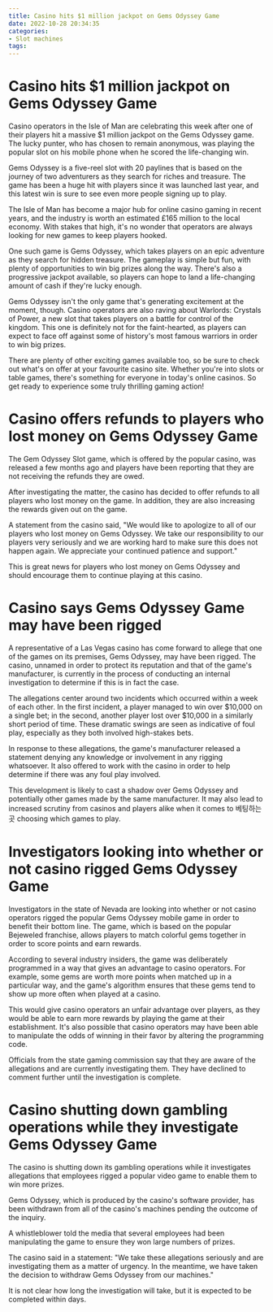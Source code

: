 ```yaml
---
title: Casino hits $1 million jackpot on Gems Odyssey Game 
date: 2022-10-28 20:34:35
categories:
- Slot machines
tags:
---
```



#  Casino hits $1 million jackpot on Gems Odyssey Game 

Casino operators in the Isle of Man are celebrating this week after one of their players hit a massive $1 million jackpot on the Gems Odyssey game. The lucky punter, who has chosen to remain anonymous, was playing the popular slot on his mobile phone when he scored the life-changing win.

Gems Odyssey is a five-reel slot with 20 paylines that is based on the journey of two adventurers as they search for riches and treasure. The game has been a huge hit with players since it was launched last year, and this latest win is sure to see even more people signing up to play.

The Isle of Man has become a major hub for online casino gaming in recent years, and the industry is worth an estimated £165 million to the local economy. With stakes that high, it's no wonder that operators are always looking for new games to keep players hooked.

One such game is Gems Odyssey, which takes players on an epic adventure as they search for hidden treasure. The gameplay is simple but fun, with plenty of opportunities to win big prizes along the way. There's also a progressive jackpot available, so players can hope to land a life-changing amount of cash if they're lucky enough.

Gems Odyssey isn't the only game that's generating excitement at the moment, though. Casino operators are also raving about Warlords: Crystals of Power, a new slot that takes players on a battle for control of the kingdom. This one is definitely not for the faint-hearted, as players can expect to face off against some of history's most famous warriors in order to win big prizes.

There are plenty of other exciting games available too, so be sure to check out what's on offer at your favourite casino site. Whether you're into slots or table games, there's something for everyone in today's online casinos. So get ready to experience some truly thrilling gaming action!

#  Casino offers refunds to players who lost money on Gems Odyssey Game 

The Gem Odyssey Slot game, which is offered by the popular casino, was released a few months ago and players have been reporting that they are not receiving the refunds they are owed. 

After investigating the matter, the casino has decided to offer refunds to all players who lost money on the game. In addition, they are also increasing the rewards given out on the game. 

 A statement from the casino said, "We would like to apologize to all of our players who lost money on Gems Odyssey. We take our responsibility to our players very seriously and we are working hard to make sure this does not happen again. We appreciate your continued patience and support." 

This is great news for players who lost money on Gems Odyssey and should encourage them to continue playing at this casino.

#  Casino says Gems Odyssey Game may have been rigged 

A representative of a Las Vegas casino has come forward to allege that one of the games on its premises, Gems Odyssey, may have been rigged. The casino, unnamed in order to protect its reputation and that of the game's manufacturer, is currently in the process of conducting an internal investigation to determine if this is in fact the case.

The allegations center around two incidents which occurred within a week of each other. In the first incident, a player managed to win over $10,000 on a single bet; in the second, another player lost over $10,000 in a similarly short period of time. These dramatic swings are seen as indicative of foul play, especially as they both involved high-stakes bets.

In response to these allegations, the game's manufacturer released a statement denying any knowledge or involvement in any rigging whatsoever. It also offered to work with the casino in order to help determine if there was any foul play involved.

This development is likely to cast a shadow over Gems Odyssey and potentially other games made by the same manufacturer. It may also lead to increased scrutiny from casinos and players alike when it comes to 베팅하는 곳 choosing which games to play.

#  Investigators looking into whether or not casino rigged Gems Odyssey Game 

Investigators in the state of Nevada are looking into whether or not casino operators rigged the popular Gems Odyssey mobile game in order to benefit their bottom line. The game, which is based on the popular Bejeweled franchise, allows players to match colorful gems together in order to score points and earn rewards.

According to several industry insiders, the game was deliberately programmed in a way that gives an advantage to casino operators. For example, some gems are worth more points when matched up in a particular way, and the game's algorithm ensures that these gems tend to show up more often when played at a casino.

This would give casino operators an unfair advantage over players, as they would be able to earn more rewards by playing the game at their establishment. It's also possible that casino operators may have been able to manipulate the odds of winning in their favor by altering the programming code.

Officials from the state gaming commission say that they are aware of the allegations and are currently investigating them. They have declined to comment further until the investigation is complete.

#  Casino shutting down gambling operations while they investigate Gems Odyssey Game

The casino is shutting down its gambling operations while it investigates allegations that employees rigged a popular video game to enable them to win more prizes.

Gems Odyssey, which is produced by the casino's software provider, has been withdrawn from all of the casino's machines pending the outcome of the inquiry.

A whistleblower told the media that several employees had been manipulating the game to ensure they won large numbers of prizes.

The casino said in a statement: "We take these allegations seriously and are investigating them as a matter of urgency. In the meantime, we have taken the decision to withdraw Gems Odyssey from our machines."

It is not clear how long the investigation will take, but it is expected to be completed within days.